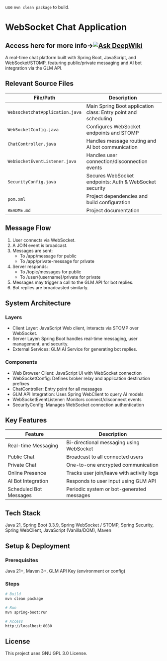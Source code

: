 use `mvn clean package` to build.

# WebSocket Chat Application
## Access here for more info→[![Ask DeepWiki](https://deepwiki.com/badge.svg)](https://deepwiki.com/godsboy404/websocketchat)

A real-time chat platform built with Spring Boot, JavaScript, and WebSocket/STOMP, featuring public/private messaging and AI bot integration via the GLM API.

## Relevant Source Files

| File/Path                       | Description                                                    |
| ------------------------------- | -------------------------------------------------------------- |
| `WebsocketchatApplication.java` | Main Spring Boot application class: Entry point and scheduling |
| `WebSocketConfig.java`          | Configures WebSocket endpoints and STOMP                       |
| `ChatController.java`           | Handles message routing and AI bot communication               |
| `WebSocketEventListener.java`   | Handles user connection/disconnection events                   |
| `SecurityConfig.java`           | Secures WebSocket endpoints: Auth & WebSocket security         |
| `pom.xml`                       | Project dependencies and build configuration                   |
| `README.md`                     | Project documentation                                          |

## Message Flow

1. User connects via WebSocket.
2. A JOIN event is broadcast.
3. Messages are sent:
    - To /app/message for public
    - To /app/private-message for private
4. Server responds:
    - To /topic/messages for public
    - To /user/{username}/private for private
5. Messages may trigger a call to the GLM API for bot replies.
6. Bot replies are broadcasted similarly.

## System Architecture

### Layers

- Client Layer: JavaScript Web client, interacts via STOMP over WebSocket.
- Server Layer: Spring Boot handles real-time messaging, user management, and security.
- External Services: GLM AI Service for generating bot replies.

### Components

- Web Browser Client: JavaScript UI with WebSocket connection
- WebSocketConfig: Defines broker relay and application destination prefixes
- ChatController: Entry point for all messages
- GLM API Integration: Uses Spring WebClient to query AI models
- WebSocketEventListener: Monitors connect/disconnect events
- SecurityConfig: Manages WebSocket connection authentication

## Key Features

| Feature                | Description                               |
| ---------------------- | ----------------------------------------- |
| Real-time Messaging    | Bi-directional messaging using WebSocket  |
| Public Chat            | Broadcast to all connected users          |
| Private Chat           | One-to-one encrypted communication        |
| Online Presence        | Tracks user join/leave with activity logs |
| AI Bot Integration     | Responds to user input using GLM API      |
| Scheduled Bot Messages | Periodic system or bot-generated messages |

## Tech Stack

Java 21, Spring Boot 3.3.9, Spring WebSocket / STOMP, Spring Security, Spring WebClient, JavaScript (Vanilla/DOM), Maven

## Setup & Deployment

### Prerequisites

Java 21+, Maven 3+, GLM API Key (environment or config)

### Steps

```bash
# Build
mvn clean package

# Run
mvn spring-boot:run

# Access
http://localhost:8080
```

## License

This project uses GNU GPL 3.0 License.
